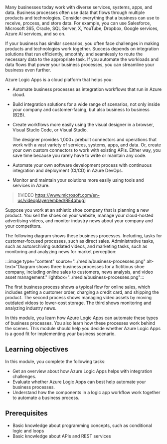 Many businesses today work with diverse services, systems, apps, and data. Business processes often use data that flows through multiple products and technologies. Consider everything that a business can use to receive, process, and store data. For example, you can use Salesforce, Microsoft 365, Oracle, SQL Server, X, YouTube, Dropbox, Google services, Azure AI services, and so on.

If your business has similar scenarios, you often face challenges in making products and technologies work together. Success depends on integration solutions that run efficiently, smoothly, and seamlessly to route the necessary data to the appropriate task. If you automate the workloads and data flows that power your business processes, you can streamline your business even further.

Azure Logic Apps is a cloud platform that helps you:

- Automate business processes as integration workflows that run in Azure cloud.

- Build integration solutions for a wide range of scenarios, not only inside your company and customer-facing, but also business to business (B2B).

- Create workflows more easily using the visual designer in a browser, Visual Studio Code, or Visual Studio.

  The designer provides 1,000+ prebuilt connectors and operations that work with a vast variety of services, systems, apps, and data. Or, create your own custom connectors to work with existing APIs. Either way, you save time because you rarely have to write or maintain any code.

- Automate your own software development process with continuous integration and deployment (CI/CD) in Azure DevOps.

- Monitor and maintain your solutions more easily using tools and services in Azure.

> [!VIDEO https://www.microsoft.com/en-us/videoplayer/embed/RE4qhug]

Suppose you work at an athletic shoe company that is planning a new product. You sell the shoes on your website, manage your cloud-hosted advertising videos, and monitor industry news about your company and your competitors.

The following diagram shows these business processes. Including, tasks for customer-focused processes, such as direct sales. Administrative tasks, such as autoarchiving outdated videos, and marketing tasks, such as monitoring and analyzing news for market perception:

:::image type="content" source="../media/business-processes.png" alt-text="Diagram shows three business processes for a fictitious shoe company, including online sales to customers, news analysis, and video asset management." lightbox="../media/business-processes.png":::

The first business process shows a typical flow for online sales, which includes getting a customer order, charging a credit card, and shipping the product. The second process shows managing video assets by moving outdated videos to lower-cost storage. The third shows monitoring and analyzing industry news.

In this module, you learn how Azure Logic Apps can automate these types of business processes. You also learn how these processes work behind the scenes. This module should help you decide whether Azure Logic Apps is a good fit for implementing your business scenario.

## Learning objectives

In this module, you complete the following tasks:

- Get an overview about how Azure Logic Apps helps with integration challenges.
- Evaluate whether Azure Logic Apps can best help automate your business processes.
- Understand how the components in a logic app workflow work together to automate a business process.

## Prerequisites

- Basic knowledge about programming concepts, such as conditional logic and loops
- Basic knowledge about APIs and REST services
